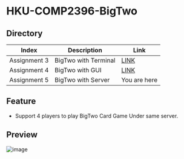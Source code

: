 # HKU-COMP2396-BigTwo

## Directory
Index|Description|Link
-----|----|-------
Assignment 3|BigTwo with Terminal|[LINK](https://github.com/Henryyy-Hung/HKU-COMP2396-BigTwo/tree/Assignment-3)
Assignment 4|BigTwo with GUI|[LINK](https://github.com/Henryyy-Hung/HKU-COMP2396-BigTwo/tree/Assignment-4)
Assignment 5|BigTwo with Server|You are here

## Feature
* Support 4 players to play BigTwo Card Game Under same server.

## Preview
![image](https://user-images.githubusercontent.com/78750074/208287603-4471eb85-fd5c-49ef-8fcd-6b29f37d6841.png)


